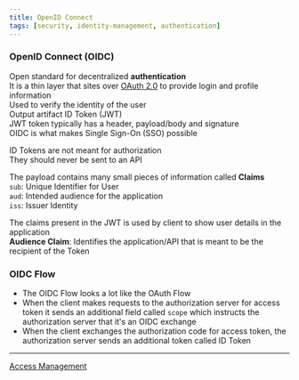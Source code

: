 ```yaml
---
title: OpenID Connect
tags: [security, identity-management, authentication]
---
```


### OpenID Connect (OIDC)

Open standard for decentralized **authentication**  
It is a thin layer that sites over [OAuth 2.0](OAuth%202.0.md) to provide login and profile information  
Used to verify the identity of the user  
Output artifact ID Token (JWT)  
JWT token typically has a header, payload/body and signature  
OIDC is what makes Single Sign-On (SSO) possible

ID Tokens are not meant for authorization  
They should never be sent to an API

The payload contains many small pieces of information called **Claims**  
`sub`: Unique Identifier for User  
`aud`: Intended audience for the application  
`iss`: Issuer Identity  

The claims present in the JWT is used by client to show user details in the application  
**Audience Claim**: Identifies the application/API that is meant to be the recipient of the Token

### OIDC Flow

- The OIDC Flow looks a lot like the OAuth Flow  
- When the client makes requests to the authorization server for access token it sends an additional field called `scope` which instructs the authorization server that it's an OIDC exchange  
- When the client exchanges the authorization code for access token, the authorization server sends an additional token called ID Token

---

[Access Management](Access%20Management.md)